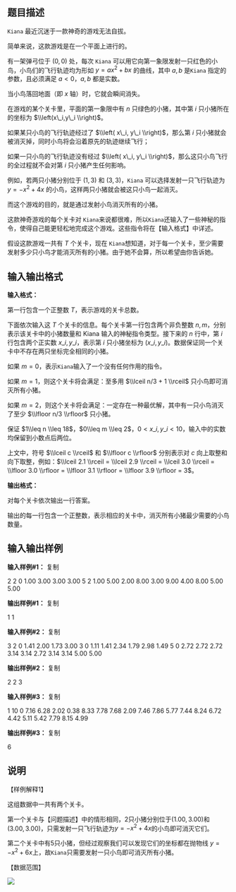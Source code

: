 题目描述
----

`Kiana` 最近沉迷于一款神奇的游戏无法自拔。

简单来说，这款游戏是在一个平面上进行的。

有一架弹弓位于 $(0,0)$ 处，每次 `Kiana` 可以用它向第一象限发射一只红色的小鸟，小鸟们的飞行轨迹均为形如 $y=ax^2+bx$ 的曲线，其中 $a,b$ 是`Kiana` 指定的参数，且必须满足 $a < 0$，$a,b$ 都是实数。

当小鸟落回地面（即 $x$ 轴）时，它就会瞬间消失。

在游戏的某个关卡里，平面的第一象限中有 $n$ 只绿色的小猪，其中第 $i$ 只小猪所在的坐标为 $\\left(x\_i,y\_i \\right)$。

如果某只小鸟的飞行轨迹经过了 $\\left( x\_i, y\_i \\right)$，那么第 $i$ 只小猪就会被消灭掉，同时小鸟将会沿着原先的轨迹继续飞行；

如果一只小鸟的飞行轨迹没有经过 $\\left( x\_i, y\_i \\right)$，那么这只小鸟飞行的全过程就不会对第 $i$ 只小猪产生任何影响。

例如，若两只小猪分别位于 $(1,3)$ 和 $(3,3)$，`Kiana` 可以选择发射一只飞行轨迹为 $y=-x^2+4x$ 的小鸟，这样两只小猪就会被这只小鸟一起消灭。

而这个游戏的目的，就是通过发射小鸟消灭所有的小猪。

这款神奇游戏的每个关卡对 `Kiana`来说都很难，所以`Kiana`还输入了一些神秘的指令，使得自己能更轻松地完成这个游戏。这些指令将在【输入格式】中详述。

假设这款游戏一共有 $T$ 个关卡，现在 `Kiana`想知道，对于每一个关卡，至少需要发射多少只小鸟才能消灭所有的小猪。由于她不会算，所以希望由你告诉她。

输入输出格式
------

**输入格式：**  

第一行包含一个正整数 $T$，表示游戏的关卡总数。

下面依次输入这 $T$ 个关卡的信息。每个关卡第一行包含两个非负整数 $n,m$，分别表示该关卡中的小猪数量和 Kiana 输入的神秘指令类型。接下来的 $n$ 行中，第 $i$ 行包含两个正实数 $x\_i,y\_i$，表示第 $i$ 只小猪坐标为 $(x\_i,y\_i)$。数据保证同一个关卡中不存在两只坐标完全相同的小猪。

如果 $m=0$，表示`Kiana`输入了一个没有任何作用的指令。

如果 $m=1$，则这个关卡将会满足：至多用 $\\lceil n/3 + 1 \\rceil$ 只小鸟即可消灭所有小猪。

如果 $m=2$，则这个关卡将会满足：一定存在一种最优解，其中有一只小鸟消灭了至少 $\\lfloor n/3 \\rfloor$ 只小猪。

保证 $1\\leq n \\leq 18$，$0\\leq m \\leq 2$，$0 < x\_i,y\_i < 10$，输入中的实数均保留到小数点后两位。

上文中，符号 $\\lceil c \\rceil$ 和 $\\lfloor c \\rfloor$ 分别表示对 $c$ 向上取整和向下取整，例如：$\\lceil 2.1 \\rceil = \\lceil 2.9 \\rceil = \\lceil 3.0 \\rceil = \\lfloor 3.0 \\rfloor = \\lfloor 3.1 \\rfloor = \\lfloor 3.9 \\rfloor = 3$。

**输出格式：**  

对每个关卡依次输出一行答案。

输出的每一行包含一个正整数，表示相应的关卡中，消灭所有小猪最少需要的小鸟数量。

输入输出样例
------

**输入样例#1：** 复制

2
2 0
1.00 3.00
3.00 3.00
5 2
1.00 5.00
2.00 8.00
3.00 9.00
4.00 8.00
5.00 5.00

**输出样例#1：** 复制

1
1

**输入样例#2：** 复制

3
2 0
1.41 2.00
1.73 3.00
3 0
1.11 1.41
2.34 1.79
2.98 1.49
5 0
2.72 2.72
2.72 3.14
3.14 2.72
3.14 3.14
5.00 5.00

**输出样例#2：** 复制

2
2
3

**输入样例#3：** 复制

1
10 0
7.16 6.28
2.02 0.38
8.33 7.78
7.68 2.09
7.46 7.86
5.77 7.44
8.24 6.72
4.42 5.11
5.42 7.79
8.15 4.99

**输出样例#3：** 复制

6

说明
--

【样例解释1】

这组数据中一共有两个关卡。

第一个关卡与【问题描述】中的情形相同，$2$只小猪分别位于$(1.00,3.00)$和 $(3.00,3.00)$，只需发射一只飞行轨迹为$y = -x^2 + 4x$的小鸟即可消灭它们。

第二个关卡中有$5$只小猪，但经过观察我们可以发现它们的坐标都在抛物线 $y = -x^2 + 6x$上，故`Kiana`只需要发射一只小鸟即可消灭所有小猪。

【数据范围】

![](https://cdn.luogu.org/upload/pic/3459.png)